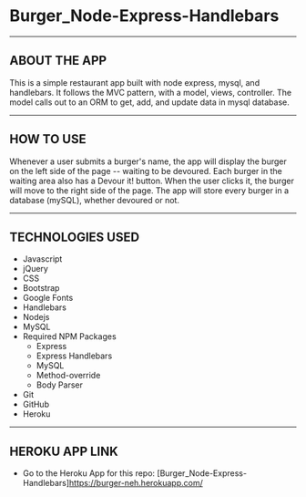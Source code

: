 # Burger_Node-Express-Handlebars 
- - -

## ABOUT THE APP

This is a simple restaurant app built with node express, mysql, and handlebars.
It follows the MVC pattern, with a model, views, controller.
The model calls out to an ORM to get, add, and update data in mysql database.

- - -

## HOW TO USE 

 Whenever a user submits a burger's name, the app will display the burger on the left side of the page -- waiting to be devoured. Each burger in the waiting area also has a Devour it! button. When the user clicks it, the burger will move to the right side of the page. The app will store every burger in a database (mySQL), whether devoured or not.

- - -

 ## TECHNOLOGIES USED
* Javascript
* jQuery
* CSS
* Bootstrap
* Google Fonts
* Handlebars
* Nodejs
* MySQL
* Required NPM Packages
    * Express
    * Express Handlebars
    * MySQL
    * Method-override
    * Body Parser
* Git
* GitHub
* Heroku

- - -

## HEROKU APP LINK

* Go to the Heroku App for this repo: [Burger_Node-Express-Handlebars]https://burger-neh.herokuapp.com/ 









